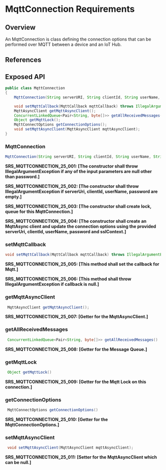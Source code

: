 # MqttConnection Requirements

## Overview

An MqttConnection is class defining the connection options that can be performed over MQTT between a device and an IoT Hub.

## References

## Exposed API

```java
public class MqttConnection
{
    MqttConnection(String serverURI, String clientId, String userName, String password, SSLContext iotHubSSLContext) throws IOException;

    void setMqttCallback(MqttCallback mqttCallback) throws IllegalArgumentException;
    MqttAsyncClient getMqttAsyncClient();
    ConcurrentLinkedQueue<Pair<String, byte[]>> getAllReceivedMessages();
    Object getMqttLock();
    MqttConnectOptions getConnectionOptions();
    void setMqttAsyncClient(MqttAsyncClient mqttAsyncClient);
}
```

### MqttConnection

```java
MqttConnection(String serverURI, String clientId, String userName, String password, SSLContext iotHubSSLContext) throws IOException
```

**SRS_MQTTCONNECTION_25_001: [**The constructor shall throw IllegalArgumentException if any of the input parameters are null other than password.**]**

**SRS_MQTTCONNECTION_25_002: [**The constructor shall throw IllegalArgumentException if serverUri, clientId, userName, password are empty.**]**

**SRS_MQTTCONNECTION_25_003: [**The constructor shall create lock, queue for this MqttConnection.**]**

**SRS_MQTTCONNECTION_25_004: [**The constructor shall create an MqttAsync client and update the connection options using the provided serverUri, clientId, userName, password and sslContext.**]**

### setMqttCallback

```java
void setMqttCallback(MqttCallback mqttCallback) throws IllegalArgumentException;
```

**SRS_MQTTCONNECTION_25_005: [**This method shall set the callback for Mqtt.**]**

**SRS_MQTTCONNECTION_25_006: [**This method shall throw IllegalArgumentException if callback is null.**]**

### getMqttAsyncClient

```java
 MqttAsyncClient getMqttAsyncClient();
```

**SRS_MQTTCONNECTION_25_007: [**Getter for the MqttAsyncClient.**]**

### getAllReceivedMessages

```java
 ConcurrentLinkedQueue<Pair<String, byte[]>> getAllReceivedMessages()
```

**SRS_MQTTCONNECTION_25_008: [**Getter for the Message Queue.**]**

### getMqttLock

```java
 Object getMqttLock()
```

**SRS_MQTTCONNECTION_25_009: [**Getter for the Mqtt Lock on this connection.**]**

### getConnectionOptions

```java
 MqttConnectOptions getConnectionOptions()
```

**SRS_MQTTCONNECTION_25_010: [**Getter for the MqttConnectionOptions.**]**

### setMqttAsyncClient

```java
 void setMqttAsyncClient(MqttAsyncClient mqttAsyncClient);
```

**SRS_MQTTCONNECTION_25_011: [**Setter for the MqttAsyncClient which can be null.**]**

